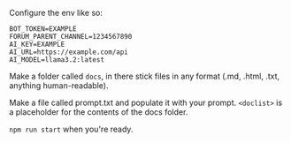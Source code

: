 Configure the env like so:
```
BOT_TOKEN=EXAMPLE
FORUM_PARENT_CHANNEL=1234567890
AI_KEY=EXAMPLE
AI_URL=https://example.com/api
AI_MODEL=llama3.2:latest
```

Make a folder called `docs`, in there stick files in any format (.md, .html, .txt, anything human-readable).

Make a file called prompt.txt and populate it with your prompt. `<doclist>` is a placeholder for the contents of the docs folder.


`npm run start` when you're ready.